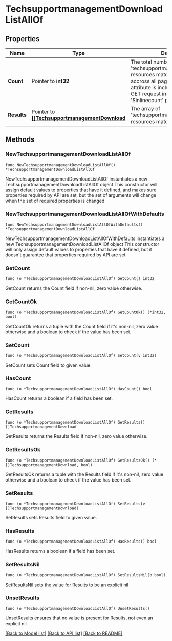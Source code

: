 # TechsupportmanagementDownloadListAllOf

## Properties

Name | Type | Description | Notes
------------ | ------------- | ------------- | -------------
**Count** | Pointer to **int32** | The total number of &#39;techsupportmanagement.Download&#39; resources matching the request, accross all pages. The &#39;Count&#39; attribute is included when the HTTP GET request includes the &#39;$inlinecount&#39; parameter. | [optional] 
**Results** | Pointer to [**[]TechsupportmanagementDownload**](techsupportmanagement.Download.md) | The array of &#39;techsupportmanagement.Download&#39; resources matching the request. | [optional] 

## Methods

### NewTechsupportmanagementDownloadListAllOf

`func NewTechsupportmanagementDownloadListAllOf() *TechsupportmanagementDownloadListAllOf`

NewTechsupportmanagementDownloadListAllOf instantiates a new TechsupportmanagementDownloadListAllOf object
This constructor will assign default values to properties that have it defined,
and makes sure properties required by API are set, but the set of arguments
will change when the set of required properties is changed

### NewTechsupportmanagementDownloadListAllOfWithDefaults

`func NewTechsupportmanagementDownloadListAllOfWithDefaults() *TechsupportmanagementDownloadListAllOf`

NewTechsupportmanagementDownloadListAllOfWithDefaults instantiates a new TechsupportmanagementDownloadListAllOf object
This constructor will only assign default values to properties that have it defined,
but it doesn't guarantee that properties required by API are set

### GetCount

`func (o *TechsupportmanagementDownloadListAllOf) GetCount() int32`

GetCount returns the Count field if non-nil, zero value otherwise.

### GetCountOk

`func (o *TechsupportmanagementDownloadListAllOf) GetCountOk() (*int32, bool)`

GetCountOk returns a tuple with the Count field if it's non-nil, zero value otherwise
and a boolean to check if the value has been set.

### SetCount

`func (o *TechsupportmanagementDownloadListAllOf) SetCount(v int32)`

SetCount sets Count field to given value.

### HasCount

`func (o *TechsupportmanagementDownloadListAllOf) HasCount() bool`

HasCount returns a boolean if a field has been set.

### GetResults

`func (o *TechsupportmanagementDownloadListAllOf) GetResults() []TechsupportmanagementDownload`

GetResults returns the Results field if non-nil, zero value otherwise.

### GetResultsOk

`func (o *TechsupportmanagementDownloadListAllOf) GetResultsOk() (*[]TechsupportmanagementDownload, bool)`

GetResultsOk returns a tuple with the Results field if it's non-nil, zero value otherwise
and a boolean to check if the value has been set.

### SetResults

`func (o *TechsupportmanagementDownloadListAllOf) SetResults(v []TechsupportmanagementDownload)`

SetResults sets Results field to given value.

### HasResults

`func (o *TechsupportmanagementDownloadListAllOf) HasResults() bool`

HasResults returns a boolean if a field has been set.

### SetResultsNil

`func (o *TechsupportmanagementDownloadListAllOf) SetResultsNil(b bool)`

 SetResultsNil sets the value for Results to be an explicit nil

### UnsetResults
`func (o *TechsupportmanagementDownloadListAllOf) UnsetResults()`

UnsetResults ensures that no value is present for Results, not even an explicit nil

[[Back to Model list]](../README.md#documentation-for-models) [[Back to API list]](../README.md#documentation-for-api-endpoints) [[Back to README]](../README.md)


